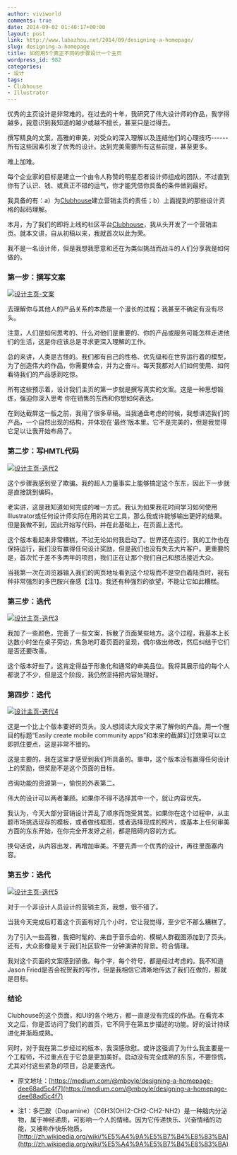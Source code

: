 ```yaml
---
author: viviworld
comments: true
date: 2014-09-02 01:40:17+00:00
layout: post
link: http://www.labazhou.net/2014/09/designing-a-homepage/
slug: designing-a-homepage
title: 如何用5个真正不同的步骤设计一个主页
wordpress_id: 982
categories:
- 设计
tags:
- Clubhouse
- Illustrator
---
```


优秀的主页设计是非常难的。在过去的十年，我研究了伟大设计师的作品，我学得越多，我意识到我知道的越少或越不擅长，甚至只是过得去。

撰写精良的文案，高雅的审美，对受众的深入理解以及连结他们的心理技巧------所有这些因素引发了优秀的设计。达到完美需要所有这些前提，甚至更多。

难上加难。

每个企业家的目标是建立一个由令人称赞的明星忍者设计师组成的团队，不过直到你有了认识、钱、或真正不错的运气，你才能凭借你具备的条件做到最好。

我具备的有：a）为[Clubhouse](https://clubhouse.cc/)建立营销主页的责任；b）上面提到的那些设计资格的起码理解。

本月，为了我们的即将上线的社区平台[Clubhouse](https://clubhouse.cc/)，我从头开发了一个营销主页。就本文讲，自从初稿以来，我就首次以此为荣。

我不是一名设计师，但是我想我愿意和还在为类似挑战而战斗的人们分享我是如何做的。


### 第一步：撰写文案


[![设计主页-文案](http://www.labazhou.net/wp-content/uploads/2014/09/designing-a-homepage-1.png)](http://www.labazhou.net/wp-content/uploads/2014/09/designing-a-homepage-1.png)

去理解你与其他人的产品关系的本质是一个漫长的过程；我甚至不确定有没有尽头。

注意，人们是如何思考的、什么对他们是重要的、你的产品或服务可能怎样走进他们的生活，这是你应该总是寻求更深入理解的工作。

总的来讲，人类是古怪的。我们都有自己的性格、优先级和在世界运行着的模型，为了创造伟大的作品，你需要体会，并为之奋斗。每天我都对人们如何使用、如何看待我们的产品感到吃惊。

所有这些预示着，设计我们主页的第一步就是撰写真实的文案。这是一种思想锻炼，强迫你深入思考 你在销售的东西和你想如何表达。

在到达截屏这一版之前，我用了很多草稿。当我通盘考虑的时候，我想讲述我们的产品，一个自然出现的结构，并体现在‘最终’版本里。它不是完美的，但是我觉得它足以让我开始布局了。


### 第二步：写HMTL代码


[![设计主页-迭代2](http://www.labazhou.net/wp-content/uploads/2014/09/designing-a-homepage-2.png)](http://www.labazhou.net/wp-content/uploads/2014/09/designing-a-homepage-2.png)

这个步骤我感到受了欺骗。我的超人力量事实上能够搞定这个东东，因此下一步就是直接跳到编码。

老实讲，这是我知道如何完成的唯一方式。我认为如果我花时间学习如何使用Illustrator或任何设计师实际在用的其它工具，那么我或许能够输出更好的结果。但是我做不到，因此开始写代码，并在此基础上，在页面上迭代。

这个版本看起来非常糟糕，不过无论如何我启动了。世界还在运行，我的工作也在保持运行，我们没有赢得任何设计奖励，但是我们也没有失去大片客户。更重要的是，首次忙于差不多两年的项目，我们正在让那个我们自己和想法接近大众。

当我第一次在浏览器输入我们的网页地址看到这个垃圾而不是空白着陆页时，我有种非常强烈的多巴胺兴奋感【注1】。我还有种强烈的欲望，不能让它如此糟糕。


### 第三步：迭代


[![设计主页-迭代3](http://www.labazhou.net/wp-content/uploads/2014/09/designing-a-homepage-3.png)](http://www.labazhou.net/wp-content/uploads/2014/09/designing-a-homepage-3.png)

我加了一些颜色，完善了一些文案，拆散了页面某些地方。这个过程，我基本上长达数小时坐在桌子旁边，焦急地盯着页面的呈现，偶尔做出修改，然后纠结于它们是否还要改善。

这个版本好些了。这肯定得益于形象化和通常的审美品位。我将其展示给的每个人都说了不少，但是这个阶段，我仍然坚持把内容处理好。


### 第四步：迭代


[![设计主页-迭代4](http://www.labazhou.net/wp-content/uploads/2014/09/designing-a-homepage-4.png)](http://www.labazhou.net/wp-content/uploads/2014/09/designing-a-homepage-4.png)

这是一个比上个版本要好的页头。没人想阅读大段文字来了解你的产品。用一个醒目的标题“Easily create mobile community apps”和本来的截屏幻灯效果可以立即抓住要点，这是非常不错的。

这是主要的，我在这里才感受到我们所具备的。重申，这个版本没有赢得任何设计上的奖励，但奖励不是这个页面的目标。

咨询功能的资源第一，愉悦的外表第二。

伟大的设计可以两者兼顾。如果你不得不选择其中一个，就让内容优先。

我认为，今天大部分营销设计弄乱了顺序而饱受其苦。如果你在这个过程中，从主题市场挑选现存的模板，或者做线框图，或者选择现成的照片，或基本上任何审美方面的东东开始，在你完全开发好之前，都是阻碍内容的方式。

换句话说，从内容出发，再增加审美。不要先弄一个优秀的设计，再往里面塞内容。


### 第五步：迭代


[![设计主页-迭代5](http://www.labazhou.net/wp-content/uploads/2014/09/designing-a-homepage-5.png)](http://www.labazhou.net/wp-content/uploads/2014/09/designing-a-homepage-5.png)

对于一个非设计人员设计的营销主页，我想，很不错了。

当我今天完成后盯着这个页面有好几个小时，它让我觉得，至少它不那么糟糕了。

为了引入一些高雅，我把时髦的、来自于音乐会的、模糊人群截图添加到了页头。还有，大众影像是关于我们社区软件一分钟演讲的背景。符合情理。

我对这个页面的文案感到骄傲。每个字，每个符号，都是经过考虑的。我不知道Jason Fried是否会祝贺我的写作，但是我相信它清晰地传达了我们在做的，那就是目标。


### 结论


Clubhouse的这个页面，和UI的各个地方，都一直是没有完成的作品。在看完本文之后，你是否访问了我们的首页，它不同于在第五步描述的功能。好的设计持续进化并渐趋成熟。

同时，对于我在第二步经过的版本，我深感欣慰。或许这强调了为什么我主要是一个工程师，不过重点在于它总是更加美好。启动没有完全成熟的东东，不要惊慌，尤其对付这些紧急的项目，总是要迭代。



	
  * 原文地址：[https://medium.com/@mboyle/designing-a-homepage-dee68ad5c4f7](https://medium.com/@mboyle/designing-a-homepage-dee68ad5c4f7)

	
  * 注1：多巴胺（Dopamine）（C6H3(OH)2-CH2-CH2-NH2）是一种脑内分泌物，属于神经递质，可影响一个人的情绪。因为它传递快乐、兴奋情绪的功能，又被称作快乐物质。[http://zh.wikipedia.org/wiki/%E5%A4%9A%E5%B7%B4%E8%83%BA](http://zh.wikipedia.org/wiki/%E5%A4%9A%E5%B7%B4%E8%83%BA)


